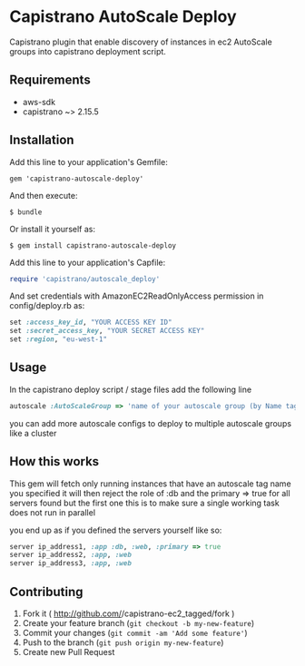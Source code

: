 # Capistrano AutoScale Deploy

Capistrano plugin that enable discovery of instances in ec2 AutoScale groups into capistrano deployment script.

## Requirements

* aws-sdk
* capistrano ~> 2.15.5


## Installation

Add this line to your application's Gemfile:

    gem 'capistrano-autoscale-deploy'

And then execute:

    $ bundle

Or install it yourself as:

    $ gem install capistrano-autoscale-deploy

Add this line to your application's Capfile:

```ruby
require 'capistrano/autoscale_deploy'
```

And set credentials with AmazonEC2ReadOnlyAccess permission in config/deploy.rb as:

```ruby
set :access_key_id, "YOUR ACCESS KEY ID"
set :secret_access_key, "YOUR SECRET ACCESS KEY"
set :region, "eu-west-1"
```

## Usage

In the capistrano deploy script / stage files add the following line

```ruby
autoscale :AutoScaleGroup => 'name of your autoscale group (by Name tag)', :deploy_roles => [:app, :web, :db, :primary => true]
```

you can add more autoscale configs to deploy to multiple autoscale groups like a cluster

## How this works

This gem will fetch only running instances that have an autoscale tag name you specified
it will then reject the role of :db and the primary => true for all servers found but the first one
this is to make sure a single working task does not run in parallel

you end up as if you defined the servers yourself like so:

````ruby
server ip_address1, :app :db, :web, :primary => true
server ip_address2, :app, :web
server ip_address3, :app, :web
````

## Contributing

1. Fork it ( http://github.com/<my-github-username>/capistrano-ec2_tagged/fork )
2. Create your feature branch (`git checkout -b my-new-feature`)
3. Commit your changes (`git commit -am 'Add some feature'`)
4. Push to the branch (`git push origin my-new-feature`)
5. Create new Pull Request
